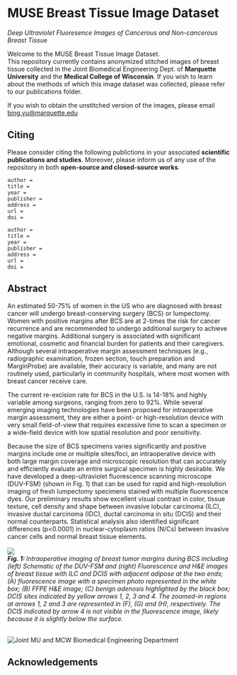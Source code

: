 # MUSE Breast Tissue Image Dataset
<i>Deep Ultraviolet Fluoresence Images of Cancerous and Non-cancerous Breast Tissue</i>

Welcome to the MUSE Breast Tissue Image Dataset. <br>
This repository currently contains anonymized stitched images of breast tissue collected in the Joint Biomedical Engineering Dept. of **Marquette University** and the **Medical College of Wisconsin**. If you wish to learn about the methods of which this image dataset was collected, please refer to our publications folder. 

If you wish to obtain the unstitched version of the images, please email bing.yu@marquette.edu

## Citing

Please consider citing the following publictions in your associated **scientific publications and studies**. Moreover, please inform us of any use of the repository in both **open-source and closed-source works**.

```
author = 
title = 
year = 
publisher = 
address =
url = 
doi = 
```

```
author = 
title = 
year = 
publisher = 
address =
url = 
doi = 
```

## Abstract

An estimated 50-75% of women in the US who are diagnosed with breast cancer will undergo breast-conserving surgery (BCS) or lumpectomy.  Women with positive margins after BCS are at 2-times the risk for cancer recurrence and are recommended to undergo additional surgery to achieve negative margins.  Additional surgery is associated with significant emotional, cosmetic and financial burden for patients and their caregivers.  Although several intraoperative margin assessment techniques (e.g., radiographic examination, frozen section, touch preparation and MarginProbe) are available, their accuracy is variable, and many are not routinely used, particularly in community hospitals, where most women with breast cancer receive care. 

The current re-excision rate for BCS in the U.S. is 14-18% and highly variable among surgeons, ranging from zero to 92%.  While several emerging imaging technologies have been proposed for intraoperative margin assessment, they are either a point- or high-resolution device with very small field-of-view that requires excessive time to scan a specimen or a wide-field device with low spatial resolution and poor sensitivity. 

Because the size of BCS specimens varies significantly and positive margins include one or multiple sites/foci, an intraoperative device with both large margin coverage and microscopic resolution that can accurately and efficiently evaluate an entire surgical specimen is highly desirable.  We have developed a deep-ultraviolet fluorescence scanning microscope (DUV-FSM) (shown in Fig. 1) that can be used for rapid and high-resolution imaging of fresh lumpectomy specimens stained with multiple fluorescence dyes.  Our preliminary results show excellent visual contrast in color, tissue texture, cell density and shape between invasive lobular carcinoma (ILC), invasive ductal carcinoma (IDC), ductal carcinoma in situ (DCIS) and their normal counterparts.  Statistical analysis also identified significant differences (p<0.0001) in nuclear-cytoplasm ratios (N/Cs) between invasive cancer cells and normal breast tissue elements.  
<br>
<img src="https://mcw.marquette.edu/biomedical-engineering/biophotonics-lab/images/research/scanning-microscopy.gif">
<br>
<i> <b> Fig. 1: </b>  Intraoperative imaging of breast tumor margins during BCS including (left) Schematic of the DUV-FSM and (right)  Fluorescence and H&E images of breast tissue with ILC and DCIS with adjacent adipose at the two ends; (A) fluorescence image with a specimen photo represented in the white box; (B) FFPE H&E image; (C) benign adenosis highlighted by the black box; DCIS sites indicated by yellow arrows 1, 2, 3 and 4.  The zoomed-in regions at arrows 1, 2 and 3 are represented in (F), (G) and (H), respectively.  The DCIS indicated by arrow 4 is not visible in the fluorescence image, likely because it is slightly below the surface. </i>

<br>
<img src="https://user-images.githubusercontent.com/121147966/227839428-e6fde2a2-6cb4-4a7f-a1a3-b2307f514628.png" alt="Joint MU and MCW Biomedical Engineering Department">
<br>

## Acknowledgements
